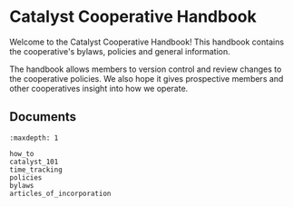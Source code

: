 # Catalyst Cooperative Handbook

Welcome to the Catalyst Cooperative Handbook! This handbook contains the cooperative's bylaws, policies and general information.

The handbook allows members to version control and review changes to the cooperative policies. We also hope it gives prospective members and other cooperatives insight into how we operate.

## Documents

```{toctree}
:maxdepth: 1

how_to
catalyst_101
time_tracking
policies
bylaws
articles_of_incorporation
```

